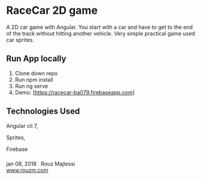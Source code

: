 # RaceCar 2D game
A 2D car game with Angular. You start with a car and have to get to the end of the track without hitting another vehicle. Very simple practical game used car sprites.

## Run App locally
1. Clone down repo
2. Run npm install
3. Run ng serve
4. Demo: [https://racecar-ba079.firebaseapp.com]

## Technologies Used
Angular cli 7,


Sprites,


Firebase

###
jan 08, 2018 &nbsp; Rouz Majlessi
<br/>
www.rouzm.com

